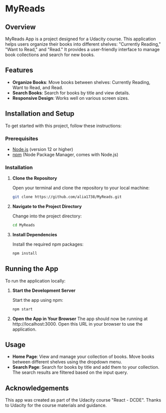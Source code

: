 # MyReads

## Overview

MyReads App is a project designed for a Udacity course. This application helps users organize their books into different shelves: "Currently Reading," "Want to Read," and "Read." It provides a user-friendly interface to manage book collections and search for new books.

## Features

- **Organize Books**: Move books between shelves: Currently Reading, Want to Read, and Read.
- **Search Books**: Search for books by title and view details.
- **Responsive Design**: Works well on various screen sizes.

## Installation and Setup

To get started with this project, follow these instructions:

### Prerequisites

- [Node.js](https://nodejs.org/) (version 12 or higher)
- [npm](https://www.npmjs.com/) (Node Package Manager, comes with Node.js)

### Installation

1. **Clone the Repository**

   Open your terminal and clone the repository to your local machine:

   ```bash
   git clone https://github.com/alia1738/MyReads.git
   ```

2. **Navigate to the Project Directory**

   Change into the project directory:
   ```bash
   cd MyReads
   ```

3. **Install Dependencies**

   Install the required npm packages:

   ```bash
   npm install
   ```

## Running the App
To run the application locally:

1. **Start the Development Server**

    Start the app using npm:
    ```bash
    npm start
    ```

2. **Open the App in Your Browser**
   The app should now be running at http://localhost:3000. Open this URL in your browser to use the application.

## Usage

- **Home Page**: View and manage your collection of books. Move books between different shelves using the dropdown menu.
- **Search Page**: Search for books by title and add them to your collection. The search results are filtered based on the input query.

## Acknowledgements

This app was created as part of the Udacity course "React - DCDE". Thanks to Udacity for the course materials and guidance.
